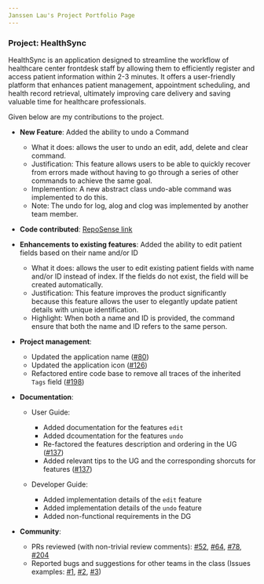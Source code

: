 ```yaml
---
Janssen Lau's Project Portfolio Page
---
```


### Project: HealthSync

HealthSync is an application designed to streamline the workflow of healthcare center frontdesk staff by allowing them to efficiently register and access patient information within 2-3 minutes. It offers a user-friendly platform that enhances patient management, appointment scheduling, and health record retrieval, ultimately improving care delivery and saving valuable time for healthcare professionals.


Given below are my contributions to the project.

* **New Feature**: Added the ability to undo a Command
    * What it does: allows the user to undo an edit, add, delete and clear command.
    * Justification: This feature allows users to be able to quickly recover from errors made without having to go through a series of other commands to achieve the same goal.
    * Implemention: A new abstract class undo-able command was implemented to do this.
    * Note: The undo for log, alog and clog was implemented by another team member.


* **Code contributed**: [RepoSense link](https://nus-cs2103-ay2324s1.github.io/tp-dashboard/?search=kanna-1&breakdown=false&sort=groupTitle%20dsc&sortWithin=title&since=2023-09-22&timeframe=commit&mergegroup=&groupSelect=groupByRepos)

* **Enhancements to existing features**:
  Added the ability to edit patient fields based on their name and/or ID
    * What it does: allows the user to edit existing patient fields with name and/or ID instead of index. If the fields do not exist, the field will be created automatically.
    * Justification: This feature improves the product significantly because this feature allows the user to elegantly update patient details with unique identification.
    * Highlight: When both a name and ID is provided, the command ensure that both the name and ID refers to the same person.


* **Project management**:
    * Updated the application name ([#80](https://github.com/AY2324S1-CS2103T-T14-3/tp/pull/80))
    * Updated the application icon ([#126](https://github.com/AY2324S1-CS2103T-T14-3/tp/pull/126))
    * Refactored entire code base to remove all traces of the inherited `Tags` field ([#198](https://github.com/AY2324S1-CS2103T-T14-3/tp/pull/198))


* **Documentation**:
    * User Guide:
        * Added documentation for the features `edit`
        * Added dcoumentation for the features `undo`
        * Re-factored the features description and ordering in the UG ([#137](https://github.com/AY2324S1-CS2103T-T14-3/tp/pull/137))
        * Added relevant tips to the UG and the corresponding shorcuts for features ([#137](https://github.com/AY2324S1-CS2103T-T14-3/tp/pull/137))

    * Developer Guide:
        * Added implementation details of the `edit` feature
        * Added implementation details of the `undo` feature
        * Added non-functional requirements in the DG


* **Community**:
    * PRs reviewed (with non-trivial review comments): [#52](https://github.com/AY2324S1-CS2103T-T14-3/tp/pull/52), [#64](https://github.com/AY2324S1-CS2103T-T14-3/tp/pull/64), [#78](https://github.com/AY2324S1-CS2103T-T14-3/tp/pull/78), [#204](https://github.com/AY2324S1-CS2103T-T14-3/tp/pull/204)
    * Reported bugs and suggestions for other teams in the class (Issues examples: [#1](https://github.com/AY2324S1-CS2103T-W17-3/tp/issues/274), [#2](https://github.com/AY2324S1-CS2103T-W17-3/tp/issues/275), [#3](https://github.com/AY2324S1-CS2103T-W17-3/tp/issues/245))





